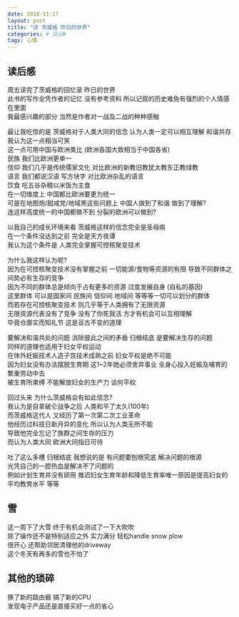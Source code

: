 ```yaml
---
date: 2018-11-17
layout: post
title: "读 茨威格 昨日的世界"
categories: # 日记#
tags: 心情
---
```


## 读后感

周五读完了茨威格的回忆录 昨日的世界   
此书的写作全凭作者的记忆 没有参考资料 所以记叙的历史难免有强烈的个人情感在里面   
我最感兴趣的部分 当然是作者对一战及二战的种种感触   

<!--more-->


最让我吃惊的是 茨威格对于人类大同的信念 认为人类一定可以相互理解 和谐共存   
我认为这一点相当可笑   
这一点可用中国与欧洲类比 (欧洲各国大致相当于中国各省)   
民族 我们比欧洲更单一   
信仰 我们几乎是传统儒家文化 对比欧洲的新教旧教犹太教东正教绿教   
语言 我们都说汉语 写方块字 对比欧洲杂乱的语言   
饮食 吃五谷杂粮以米饭为主食   
在一切维度上 中国都比欧洲要更为统一   
可是在地图炮/甜咸党/地域黑这些问题上 中国人做到了和谐 做到了理解?   
连这样高度统一的中国都做不到 分裂的欧洲可以做到?   

以我自己的成长环境来看 茨威格这样的信念完全是圣母病   
在一个条件没达到之前 完全是天方夜谭   
我认为这个条件是 人类完全掌握可控核聚变技术   

为什么我这样认为呢?   
因为在可控核聚变技术没有掌握之前 一切能源/食物等资源的有限 导致不同群体之间势必有生存的竞争   
因为不同的群体总是倾向于占有更多的资源 过度发展自身 (自私的基因)    
这里群体 可以是国家间 民族间 信仰间 地域间 等等等一切可以划分的群体   
而若存在可控核聚变技术 则几乎等于人类拥有了无限资源   
无限资源代表没有了竞争 没有了你死我活 方才有机会可以互相理解   
毕竟仓廪实而知礼节 这是亘古不变的道理   

要解决和谐共处的问题 消除彼此之间的矛盾 归根结底 是要解决生存的问题   
同样的道理也适用于妇女平权运动   
在体外妊娠技术人造子宫技术成熟之前 妇女平权是绝不可能   
因为妇女没有办法摆脱生育期 这1~2年她必须舍弃事业 全身心投入妊娠及哺育的繁重劳动中去   
被生育所束缚 不能解放妇女的生产力 谈何平权   

回过头来 为什么茨威格会有如此信念?   
我认为是自拿破仑战争之后 人类和平了太久(100年)   
而茨威格这代人 又经历了第一次第二次工业革命   
他经历过科技日新月异的变化 所以认为人类无所不能    
导致他完全忘记了族群之间生存的压力   
而认为人类大同 欧洲大同指日可待   

吐了这么多槽 归根结底 我想说的是 有问题要刨根究底 解决问题的根源   
光凭自己的一腔热血是解决不了问题的   
例如计划生育并没有卵用 推迟妇女生育年龄和降低生育率唯一原因是提高妇女的平均教育水平 等等   

## 雪

这一周下了大雪 终于有机会测试了一下大吹吹   
除了操作还不是特别适应之外 实力满分 轻松handle snow plow   
很开心 还帮助邻居清理他的driveway   
这个冬天有再多的雪也不怕了   

## 其他的琐碎
换了新的路由器 搞了新的CPU   
发现电子产品还是直接买好一点的省心   